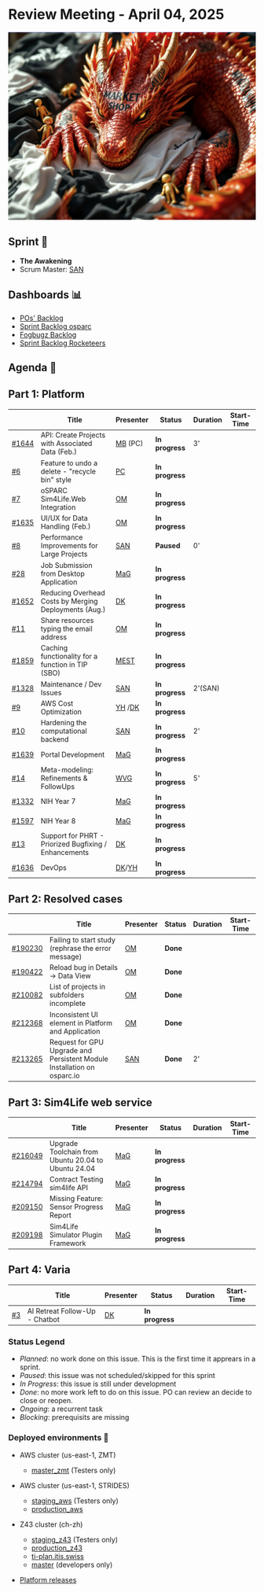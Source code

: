 # Review Meeting - April 04, 2025

![screenshot](./images/the_awakening_visual.jpg)

## Sprint 🏃

- **The Awakening**
- Scrum Master: [SAN]

## Dashboards 📊

- [POs' Backlog](https://github.com/orgs/ITISFoundation/projects/15/views/14)
- [Sprint Backlog osparc](https://github.com/orgs/ITISFoundation/projects/15/views/11)
- [Fogbugz Backlog](https://z43.manuscript.com/login?dest=%2ff%2ffilters%2f1502%2f00-Sim4Life-WEB-FB-Backlog)
- [Sprint Backlog Rocketeers](https://git.speag.com/oSparc/osparc-s4l/-/boards?milestone_title=Started)

## Agenda 📝

## Part 1: Platform

|         | Title                                                 | Presenter  | Status          | Duration | Start-Time |
| ------- | ----------------------------------------------------- | ---------- | --------------- | -------- | ---------- |
| [#1644] | API: Create Projects with Associated Data (Feb.)      | [MB] (PC)  | **In progress** | 3'       |            |
| [#6]    | Feature to undo a delete - "recycle bin" style        | [PC]       | **In progress** |          |            |
| [#7]    | oSPARC Sim4Life.Web Integration                       | [OM]       | **In progress** |          |            |
| [#1635] | UI/UX for Data Handling (Feb.)                        | [OM]       | **In progress** |          |            |
| [#8]    | Performance Improvements for Large Projects           | [SAN]      | **Paused**      | 0'       |            |
| [#28]   | Job Submission from Desktop Application               | [MaG]      | **In progress** |          |            |
| [#1652] | Reducing Overhead Costs by Merging Deployments (Aug.) | [DK]       | **In progress** |          |            |
| [#11]   | Share resources typing the email address              | [OM]       | **In progress** |          |            |
| [#1859] | Caching functionality for a function in TIP (SBO)     | [MEST]     | **In progress** |          |            |
| [#1328] | Maintenance / Dev Issues                              | [SAN]      | **In progress** | 2'(SAN)  |            |
| [#9]    | AWS Cost Optimization                                 | [YH] /[DK] | **In progress** |          |            |
| [#10]   | Hardening the computational backend                   | [SAN]      | **In progress** | 2'       |            |
| [#1639] | Portal Development                                    | [MaG]      | **In progress** |          |            |
| [#14]   | Meta-modeling: Refinements & FollowUps                | [WVG]      | **In progress** | 5'       |            |
| [#1332] | NIH Year 7                                            | [MaG]      | **In progress** |          |            |
| [#1597] | NIH Year 8                                            | [MaG]      | **In progress** |          |            |
| [#13]   | Support for PHRT - Priorized Bugfixing / Enhancements | [DK]       | **In progress** |          |            |
| [#1636] | DevOps                                                | [DK]/[YH]  | **In progress** |          |            |

## Part 2: Resolved cases

|           | Title                                                                   | Presenter | Status   | Duration | Start-Time |
| --------- | ----------------------------------------------------------------------- | --------- | -------- | -------- | ---------- |
| [#190230] | Failing to start study (rephrase the error message)                     | [OM]      | **Done** |          |            |
| [#190422] | Reload bug in Details -> Data View                                      | [OM]      | **Done** |          |            |
| [#210082] | List of projects in subfolders incomplete                               | [OM]      | **Done** |          |            |
| [#212368] | Inconsistent UI element in Platform and Application                     | [OM]      | **Done** |          |            |
| [#213265] | Request for GPU Upgrade and Persistent Module Installation on osparc.io | [SAN]     | **Done** | 2'       |            |

## Part 3: Sim4Life web service

|           | Title                                               | Presenter | Status          | Duration | Start-Time |
| --------- | --------------------------------------------------- | --------- | --------------- | -------- | ---------- |
| [#216049] | Upgrade Toolchain from Ubuntu 20.04 to Ubuntu 24.04 | [MaG]     | **In progress** |          |            |
| [#214794] | Contract Testing sim4life API                       | [MaG]     | **In progress** |          |            |
| [#209150] | Missing Feature: Sensor Progress Report             | [MaG]     | **In progress** |          |            |
| [#209198] | Sim4Life Simulator Plugin Framework                 | [MaG]     | **In progress** |          |            |

## Part 4: Varia

|      | Title                          | Presenter | Status          | Duration | Start-Time |
| ---- | ------------------------------ | --------- | --------------- | -------- | ---------- |
| [#3] | AI Retreat Follow-Up - Chatbot | [DK]      | **In progress** |          |            |

[#1328]: https://github.com/ITISFoundation/osparc-issues/issues/1328
[#1332]: https://github.com/ITISFoundation/osparc-issues/issues/1332
[#1597]: https://github.com/ITISFoundation/osparc-issues/issues/1597
[#1635]: https://github.com/ITISFoundation/osparc-issues/issues/1635
[#1636]: https://github.com/ITISFoundation/osparc-issues/issues/1636
[#1639]: https://github.com/ITISFoundation/osparc-issues/issues/1639
[#1644]: https://github.com/ITISFoundation/osparc-issues/issues/1644
[#1652]: https://github.com/ITISFoundation/osparc-issues/issues/1652
[#1859]: https://github.com/ITISFoundation/osparc-issues/issues/1859
[#3]: https://github.com/ITISFoundation/private-issues/issues/3
[#6]: https://github.com/ITISFoundation/private-issues/issues/6
[#7]: https://github.com/ITISFoundation/private-issues/issues/7
[#8]: https://github.com/ITISFoundation/private-issues/issues/8
[#9]: https://github.com/ITISFoundation/private-issues/issues/9
[#10]: https://github.com/ITISFoundation/private-issues/issues/10
[#11]: https://github.com/ITISFoundation/private-issues/issues/11
[#13]: https://github.com/ITISFoundation/private-issues/issues/13
[#14]: https://github.com/ITISFoundation/private-issues/issues/14
[#28]: https://github.com/ITISFoundation/private-issues/issues/28
[#209003]: https://z43.manuscript.com/f/cases/209003/VIP-Models
[#190230]: https://z43.manuscript.com/f/cases/190230/Failing-to-start-study-rephrase-the-erro-message
[#190422]: https://z43.manuscript.com/f/cases/190422/Reload-bug-in-Details-Data-View
[#210082]: https://z43.manuscript.com/f/cases/210082/List-of-projects-in-subfolders-incomplete
[#212368]: https://z43.manuscript.com/f/cases/212368/Inconsistent-UI-element-in-Platform-and-Application
[#213265]: https://z43.manuscript.com/f/cases/213265/Request-for-GPU-Upgrade-and-Persistent-Module-Installation-on-osparc
[#216049]: https://z43.manuscript.com/f/cases/216049/Upgrade-Toolchain-from-Ubuntu-20-04-to-Ubuntu-24-04
[#214794]: https://z43.manuscript.com/f/cases/214794/Contract-Testing-sim4life-API
[#209150]: https://z43.manuscript.com/f/cases/209150/Missing-Feature-Sensor-Progress-Report
[#209198]: https://z43.manuscript.com/f/cases/209198/Sim4Life-Simulator-Plugin-Framework
[ANE]: https://github.com/GitHK
[BL]: https://github.com/dyollb
[DK]: https://github.com/mrnicegyu11
[EI]: https://github.com/elisabettai
[EN]: https://github.com/esraneufeld
[GCR]: https://github.com/giancarloromeo
[IP]: https://github.com/ignapas
[JGO]: https://github.com/JavierGOrdonnez
[JQU]: https://github.com/jsaq007
[MaG]: https://github.com/mguidon
[MB]: https://github.com/bisgaard-itis
[MD]: https://github.com/matusdrobuliak66
[MEST]: https://github.com/Konohana0608
[OM]: https://github.com/odeimaiz
[PC]: https://github.com/pcrespov
[SAN]: https://github.com/sanderegg
[SB]: https://github.com/sbenkler
[SCA]: https://github.com/SCA-ZMT
[TN]: https://github.com/newton1985
[WVG]: https://github.com/wvangeit
[YH]: https://github.com/YuryHrytsuk

### Status Legend

- _Planned_: no work done on this issue. This is the first time it apprears in a sprint.
- _Paused_: this issue was not scheduled/skipped for this sprint
- _In Progress_: this issue is still under development
- _Done_: no more work left to do on this issue. PO can review an decide to close or reopen.
- _Ongoing_: a recurrent task
- _Blocking_: prerequisits are missing

### Deployed environments 🚀

- AWS cluster (us-east-1, ZMT)
  - [master_zmt](https://sim4life.io) (Testers only)
- AWS cluster (us-east-1, STRIDES)
  - [staging_aws](https://staging.osparc.io) (Testers only)
  - [production_aws](https://osparc.io)
- Z43 cluster (ch-zh)

  - [staging_z43](http://osparc-staging.speag.com) (Testers only)
  - [production_z43](http://osparc.speag.com)
  - [ti-plan.itis.swiss](http://ti-plan.itis.swiss)
  - [master](https://osparc-master.speag.com) (developers only)

- [Platform releases](https://github.com/ITISFoundation/osparc-simcore/releases)
